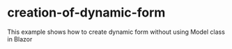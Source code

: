 # creation-of-dynamic-form
This example shows how to create dynamic form without using Model class in Blazor
